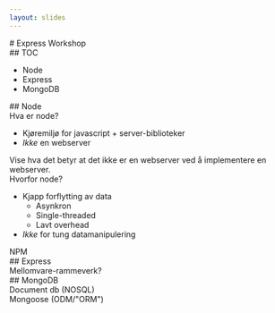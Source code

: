 ```yaml
---
layout: slides
---
```



<section>
# Express
Workshop
</section>

<section>
## TOC

* Node
* Express
* MongoDB

</section>

<section>
## Node
</section>

<section>
Hva er node?

* Kjøremiljø for javascript + server-biblioteker
* _Ikke_ en webserver

<aside class="notes">
    Vise hva det betyr at det ikke er en webserver
    ved å implementere en webserver.
</aside>

</section>

<section>
Hvorfor node?

* Kjapp forflytting av data
    * Asynkron
    * Single-threaded
    * Lavt overhead
* _Ikke_ for tung datamanipulering

</section>

<section>
NPM
</section>

<section>
## Express
</section>

<section>
Mellomvare-rammeverk?
</section>

<section>
## MongoDB
</section>

<section>
Document db (NOSQL)
</section>

<section>
Mongoose (ODM/"ORM")
</section>

